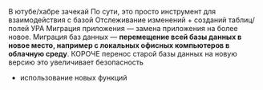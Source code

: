 В ютубе/хабре зачекай
По сути, это просто инструмент для взаимодействия с базой 
Отслеживание изменений + созданий таблиц/полей
УРА
Миграция приложения — замена приложения на более новое. Миграция баз данных — **перемещение всей базы данных в новое место, например с локальных офисных компьютеров в облачную среду**.
КОРОЧЕ
перенос старой базы данных на новую версию
это увеличивает безопасность
- использование новых функций